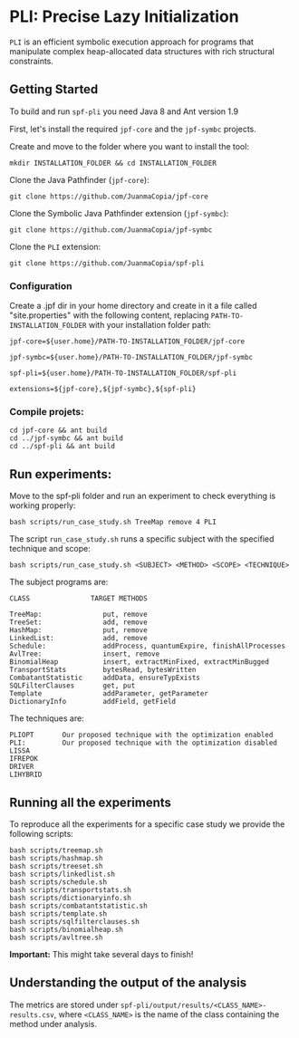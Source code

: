 # PLI: Precise Lazy Initialization

`PLI` is an efficient symbolic execution approach for programs that manipulate complex heap-allocated data structures with rich structural constraints.

## Getting Started

To build and run `spf-pli` you need Java 8 and Ant version 1.9

First, let's install the required `jpf-core` and the `jpf-symbc` projects.

Create and move to the folder where you want to install the tool:
```
mkdir INSTALLATION_FOLDER && cd INSTALLATION_FOLDER
```

Clone the Java Pathfinder (`jpf-core`):
```
git clone https://github.com/JuanmaCopia/jpf-core
```

Clone the Symbolic Java Pathfinder extension (`jpf-symbc`):
```
git clone https://github.com/JuanmaCopia/jpf-symbc
```

Clone the `PLI` extension:
```
git clone https://github.com/JuanmaCopia/spf-pli
```

### Configuration

Create a .jpf dir in your home directory and create in it a file called "site.properties" with the following content, replacing `PATH-TO-INSTALLATION_FOLDER` with your installation folder path:
```
jpf-core=${user.home}/PATH-TO-INSTALLATION_FOLDER/jpf-core

jpf-symbc=${user.home}/PATH-TO-INSTALLATION_FOLDER/jpf-symbc

spf-pli=${user.home}/PATH-TO-INSTALLATION_FOLDER/spf-pli

extensions=${jpf-core},${jpf-symbc},${spf-pli}
```

### Compile projets:

```
cd jpf-core && ant build
cd ../jpf-symbc && ant build
cd ../spf-pli && ant build
```

## Run experiments:

Move to the spf-pli folder and run an experiment to check everything is working properly:
```
bash scripts/run_case_study.sh TreeMap remove 4 PLI
```

The script `run_case_study.sh` runs a specific subject with the specified technique and scope:
```
bash scripts/run_case_study.sh <SUBJECT> <METHOD> <SCOPE> <TECHNIQUE>
```

The subject programs are:
```
CLASS               TARGET METHODS

TreeMap:               put, remove
TreeSet:               add, remove
HashMap:               put, remove
LinkedList:            add, remove
Schedule:              addProcess, quantumExpire, finishAllProcesses
AvlTree:               insert, remove
BinomialHeap           insert, extractMinFixed, extractMinBugged
TransportStats         bytesRead, bytesWritten
CombatantStatistic     addData, ensureTypExists
SQLFilterClauses       get, put
Template               addParameter, getParameter
DictionaryInfo         addField, getField

```

The techniques are:
```
PLIOPT       Our proposed technique with the optimization enabled
PLI:         Our proposed technique with the optimization disabled
LISSA
IFREPOK
DRIVER
LIHYBRID

```

## Running all the experiments

To reproduce all the experiments for a specific case study we provide the following scripts: 
```
bash scripts/treemap.sh
bash scripts/hashmap.sh
bash scripts/treeset.sh
bash scripts/linkedlist.sh
bash scripts/schedule.sh
bash scripts/transportstats.sh
bash scripts/dictionaryinfo.sh
bash scripts/combatantstatistic.sh
bash scripts/template.sh
bash scripts/sqlfilterclauses.sh
bash scripts/binomialheap.sh
bash scripts/avltree.sh
```

**Important:** This might take several days to finish! 

## Understanding the output of the analysis

The metrics are stored under `spf-pli/output/results/<CLASS_NAME>-results.csv`, where `<CLASS_NAME>` is the name of the class containing the method under analysis.

